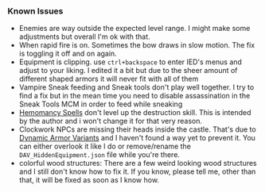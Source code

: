### Known Issues

- Enemies are way outside the expected level range. I might make some adjustments but overall I'm ok with that.
- When rapid fire is on. Sometimes the bow draws in slow motion. The fix is toggling it off and on again.
- Equipment is clipping. use ``ctrl+backspace`` to enter IED's menus and adjust to your liking. I edited it a bit but due to the sheer amount of different shaped armors it will never fit with all of them
- Vampire Sneak feeding and Sneak tools don't play well together. I try to find a fix but in the mean time you need to disable assassination in the Sneak Tools MCM in order to feed while sneaking
- [Hemomancy Spells](https://www.nexusmods.com/skyrimspecialedition/mods/74968) don't level up the destruction skill. This is intended by the author and i won't change it for that very reason.
- Clockwork NPCs are missing their heads inside the castle. That's due to [Dynamic Armor Variants](https://www.nexusmods.com/skyrimspecialedition/mods/65963) and I haven't found a way yet to prevent it. You can either overlook it like I do or remove/rename the ``DAV_HiddenEquipment.json`` file while you're there.
- colorful wood structures: There are a few weird looking wood structures and I still don't know how to fix it. If you know, please tell me, other than that, it will be fixed as soon as I know how.
